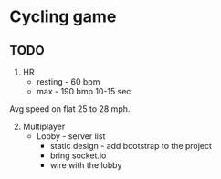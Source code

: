 # Cycling game

## TODO
1. HR
    - resting - 60 bpm     
    - max - 190 bmp 10-15 sec

Avg speed on flat 25 to 28 mph.

2. Multiplayer
    - Lobby - server list
        + static design - add bootstrap to the project
        + bring socket.io
        + wire with the lobby
